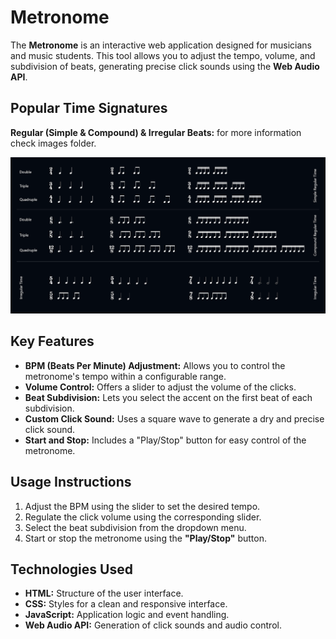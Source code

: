 # Metronome
The **Metronome** is an interactive web application designed for musicians and music students. This tool allows you to adjust the tempo, volume, and subdivision of beats, generating precise click sounds using the **Web Audio API**.

## Popular Time Signatures
**Regular (Simple & Compound) & Irregular Beats:** for more information check images folder.

<img src="images/beat.png">

## Key Features
- **BPM (Beats Per Minute) Adjustment:** Allows you to control the metronome's tempo within a configurable range.
- **Volume Control:** Offers a slider to adjust the volume of the clicks.
- **Beat Subdivision:** Lets you select the accent on the first beat of each subdivision.
- **Custom Click Sound:** Uses a square wave to generate a dry and precise click sound.
- **Start and Stop:** Includes a "Play/Stop" button for easy control of the metronome.

## Usage Instructions
1. Adjust the BPM using the slider to set the desired tempo.
2. Regulate the click volume using the corresponding slider.
3. Select the beat subdivision from the dropdown menu.
4. Start or stop the metronome using the **"Play/Stop"** button.

## Technologies Used
- **HTML:** Structure of the user interface.
- **CSS:** Styles for a clean and responsive interface.
- **JavaScript:** Application logic and event handling.
- **Web Audio API:** Generation of click sounds and audio control.
